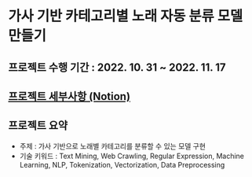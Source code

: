 # 가사 기반 카테고리별 노래 자동 분류 모델 만들기

## 프로젝트 수행 기간 : 2022. 10. 31 ~ 2022. 11. 17

## [프로젝트 세부사항 (Notion)](https://iris-kilometer-1d6.notion.site/ca5fa78514814a40af05c8278d128170)

## 프로젝트 요약
- 주제 : 가사 기반으로 노래별 카테고리를 분류할 수 있는 모델 구현
- 기술 키워드 : Text Mining, Web Crawling, Regular Expression, Machine Learning, NLP, Tokenization, Vectorization, Data Preprocessing

